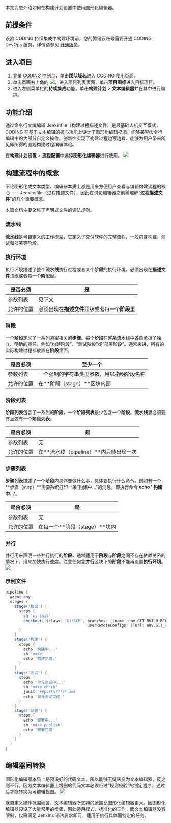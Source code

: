 本文为您介绍如何在构建计划设置中使用图形化编辑器。

## 前提条件
设置 CODING 持续集成中构建环境前，您的腾讯云账号需要开通 CODING DevOps 服务，详情请参见 [开通服务](https://cloud.tencent.com/document/product/1115/37268)。

## 进入项目
1. 登录 [CODING 控制台](https://console.cloud.tencent.com/coding)，单击**团队域名**进入 CODING 使用页面。
2. 单击页面右上角的 <img src ="https://main.qcloudimg.com/raw/d94a8e60dd3a41d0af07d72ae0e9d70e.png" style ="margin:0">，进入项目列表页面，单击**项目图标**进入目标项目。
3.  进入左侧菜单栏的**持续集成**功能，单击**构建计划** > **文本编辑器**并在其中进行编排。

## 功能介绍[](id:intro)
通过命令行文编编辑 Jenkinfile（构建过程描述文件）是最基础人机交互模式，CODING 在基于文本编辑的核心功能上设计了图形化编辑视图，能够兼容命令行编辑中的大部分自定义操作。创新性实现了构建过程边写边看、能够为用户带来所见即所得的直观构建过程编辑体验。

在**构建计划设置** > **流程配置**中选择**图形化编辑器**进行使用。
![](https://qcloudimg.tencent-cloud.cn/raw/ed9fec2ea78c55ee07731728d40ba7e0.png)

## 构建流程中的概念[](id:ci-concept)
不论图形化或文本类型，编辑器本质上都是用来方便用户查看与编辑构建流程的核心—— Jenkinsfile（过程描述文件），因此在讨论编辑器之前需理解“**过程描述文件**”的几个重要概念。

本篇文档主要聚焦于声明式文件的语法规则。

### 流水线[](id:pipeline)
**流水线**是可自定义的工作模型，它定义了交付软件的完整流程，一般包含构建、测试和部署等阶段。

### 执行环境[](id:agent)
执行环境描述了整个**流水线**执行过程或者某个**阶段**的执行环境，必须出现在**描述文件**顶级或者每一个**阶段**里。

| 是否必须   | 是                                         |
| ---------- | ------------------------------------------ |
| 参数列表   | 见下文                                     |
| 允许的位置 | 必须出现在**描述文件**顶级或者每一个**阶段**里 |

### 阶段[](id:stage)
一个**阶段**定义了一系列紧密相关的**步骤**。每个**阶段**在整条流水线中各自承担了独立、明确的责任。例如“构建阶段”、“测试阶段”或“部署阶段”。通常来讲，所有的实际构建过程都放置在**阶段**里面。

| 是否必须   | 至少一个                                   |
| ---------- | ------------------------------------------ |
| 参数列表   | 一个强制的字符串类型参数，用以指明阶段名称 |
| 允许的位置 | 在**阶段（stage）**区块内部                  |

### 阶段列表[](id:stages)
**阶段列表**包含了一系列的**阶段**，一个**阶段列表**最少包含一个**阶段**。**流水线**里必须要有且仅有一个**阶段列表**。

| 是否必须   | 是                                    |
| ---------- | ------------------------------------- |
| 参数列表   | 无                                    |
| 允许的位置 | 在**流水线（pipeline）**内只能出现一次 |

### 步骤列表[](id:steps)
**步骤列表**描述了一个**阶段**内具体要做什么事，具体要执行什么命令。例如有一个**步骤（step）**需要系统打印一条“构建中...”的消息，即执行命令 **echo ' 构建中...'**。

| 是否必须   | 是                           |
| ---------- | ---------------------------- |
| 参数列表   | 无                           |
| 允许的位置 | 在每一个**阶段（stage）**块内 |

### 并行[](id:parallel)
并行用来声明一些并行执行的**阶段**，通常适用于**阶段**与**阶段**之间不存在依赖关系的情况下，用来加快执行速度。注意任何含**并行**区块下的**阶段**不能再设置**执行环境**。
![](https://qcloudimg.tencent-cloud.cn/raw/e96c3bba22c1565e5721592886e96a7c.png)

### 示例文件[](id:example)
```groovy
pipeline {
  agent any
  stages {
    stage('检出') {
      steps {
        sh 'ci-init'
        checkout([$class: 'GitSCM', branches: [[name: env.GIT_BUILD_REF]], 
                                    userRemoteConfigs: [[url: env.GIT_REPO_URL]]])
      }
    }
    stage('构建') {
      steps {
        echo '构建中...'
        sh 'make'
        echo '构建完成.'
      }
    }
    stage('测试') {
      steps {
        echo '单元测试中...'
        sh 'make check'
        junit 'reports/**/*.xml' 
        echo '单元测试完成.'
      }
    }
    stage('部署') {
      steps {
        echo '部署中...'
        sh 'make publish'
        echo '部署完成'
      }
    }
  }
}
```

## 编辑器间转换
图形化编辑器本质上是预设好的代码文本，所以能够无缝转变为文本编辑器。反之则不行，因为文本编辑器上增删的代码文本必须经过“规则校验”的判定程序，通过后才能转换为可编辑视图。
![](https://qcloudimg.tencent-cloud.cn/raw/c24bfe227f79e59cfa7806ad4d026429.png)

就自定义操作范围而言，文本编辑器所支持的范围比图形化编辑器更大。因图形化编辑器预设了大量常用的步骤，因此适用模式、标准化的工作；而文本编辑器没有限制，仅需满足 Jenkins 语法要求即可，适用于执行具体而特定的任务。
